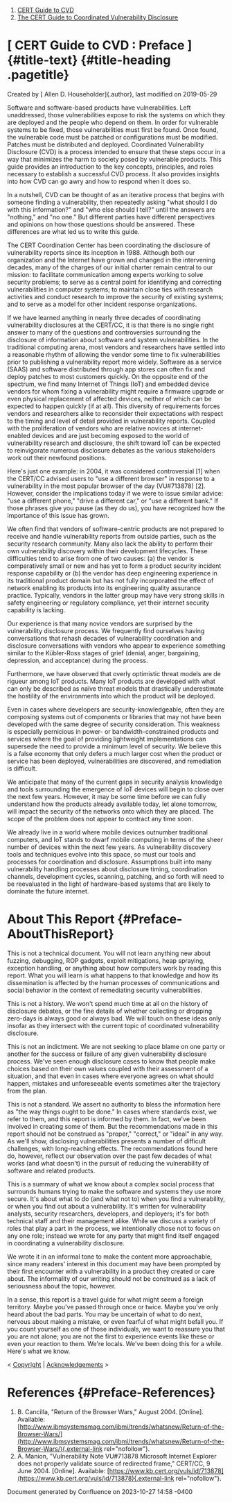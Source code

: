 



1.  [CERT Guide to CVD](index.html)
2.  [The CERT Guide to Coordinated Vulnerability
    Disclosure](The-CERT-Guide-to-Coordinated-Vulnerability-Disclosure_47677443.html)


# [ CERT Guide to CVD : Preface ]{#title-text} {#title-heading .pagetitle}




Created by [ Allen D. Householder]{.author}, last modified on 2019-05-29



Software and software-based products have vulnerabilities. Left
unaddressed, those vulnerabilities expose to risk the systems on which
they are deployed and the people who depend on them. In order for
vulnerable systems to be fixed, those vulnerabilities must first be
found. Once found, the vulnerable code must be patched or configurations
must be modified. Patches must be distributed and deployed. Coordinated
Vulnerability Disclosure (CVD) is a process intended to ensure that
these steps occur in a way that minimizes the harm to society posed by
vulnerable products. This guide provides an introduction to the key
concepts, principles, and roles necessary to establish a successful CVD
process. It also provides insights into how CVD can go awry and how to
respond when it does so.

In a nutshell, CVD can be thought of as an iterative process that begins
with someone finding a vulnerability, then repeatedly asking "what
should I do with this information?" and "who else should I tell?" until
the answers are "nothing," and "no one." But different parties have
different perspectives and opinions on how those questions should be
answered. These differences are what led us to write this guide.

The CERT Coordination Center has been coordinating the disclosure of
vulnerability reports since its inception in 1988. Although both our
organization and the Internet have grown and changed in the intervening
decades, many of the charges of our initial charter remain central to
our mission: to facilitate communication among experts working to solve
security problems; to serve as a central point for identifying and
correcting vulnerabilities in computer systems; to maintain close ties
with research activities and conduct research to improve the security of
existing systems; and to serve as a model for other incident response
organizations.

If we have learned anything in nearly three decades of coordinating
vulnerability disclosures at the CERT/CC, it is that there is no single
right answer to many of the questions and controversies surrounding the
disclosure of information about software and system vulnerabilities. In
the traditional computing arena, most vendors and researchers have
settled into a reasonable rhythm of allowing the vendor some time to fix
vulnerabilities prior to publishing a vulnerability report more widely.
Software as a service (SAAS) and software distributed through app stores
can often fix and deploy patches to most customers quickly. On the
opposite end of the spectrum, we find many Internet of Things (IoT) and
embedded device vendors for whom fixing a vulnerability might require a
firmware upgrade or even physical replacement of affected devices,
neither of which can be expected to happen quickly (if at all). This
diversity of requirements forces vendors and researchers alike to
reconsider their expectations with respect to the timing and level of
detail provided in vulnerability reports. Coupled with the proliferation
of vendors who are relative novices at internet-enabled devices and are
just becoming exposed to the world of vulnerability research and
disclosure, the shift toward IoT can be expected to reinvigorate
numerous disclosure debates as the various stakeholders work out their
newfound positions.

Here's just one example: in 2004, it was considered controversial
\[1\] when the CERT/CC advised users to "use a different browser" in
response to a vulnerability in the most popular browser of the day
(VU#713878) \[2\]. However, consider the implications today if we were
to issue similar advice: "use a different phone," "drive a different
car," or "use a different bank." If those phrases give you pause (as
they do us), you have recognized how the importance of this issue has
grown.

We often find that vendors of software-centric products are not prepared
to receive and handle vulnerability reports from outside parties, such
as the security research community. Many also lack the ability to
perform their own vulnerability discovery within their development
lifecycles. These difficulties tend to arise from one of two causes: (a)
the vendor is comparatively small or new and has yet to form a product
security incident response capability or (b) the vendor has deep
engineering experience in its traditional product domain but has not
fully incorporated the effect of network enabling its products into its
engineering quality assurance practice. Typically, vendors in the latter
group may have very strong skills in safety engineering or regulatory
compliance, yet their internet security capability is lacking.

Our experience is that many novice vendors are surprised by the
vulnerability disclosure process. We frequently find ourselves having
conversations that rehash decades of vulnerability coordination and
disclosure conversations with vendors who appear to experience something
similar to the Kübler-Ross stages of grief (denial, anger, bargaining,
depression, and acceptance) during the process.

Furthermore, we have observed that overly optimistic threat models are
de rigueur among IoT products. Many IoT products are developed with what
can only be described as naïve threat models that drastically
underestimate the hostility of the environments into which the product
will be deployed.

Even in cases where developers are security-knowledgeable, often they
are composing systems out of components or libraries that may not have
been developed with the same degree of security consideration. This
weakness is especially pernicious in power- or bandwidth-constrained
products and services where the goal of providing lightweight
implementations can supersede the need to provide a minimum level of
security. We believe this is a false economy that only defers a much
larger cost when the product or service has been deployed,
vulnerabilities are discovered, and remediation is difficult.

We anticipate that many of the current gaps in security analysis
knowledge and tools surrounding the emergence of IoT devices will begin
to close over the next few years. However, it may be some time before we
can fully understand how the products already available today, let alone
tomorrow, will impact the security of the networks onto which they are
placed. The scope of the problem does not appear to contract any time
soon.

We already live in a world where mobile devices outnumber traditional
computers, and IoT stands to dwarf mobile computing in terms of the
sheer number of devices within the next few years. As vulnerability
discovery tools and techniques evolve into this space, so must our tools
and processes for coordination and disclosure. Assumptions built into
many vulnerability handling processes about disclosure timing,
coordination channels, development cycles, scanning, patching, and so
forth will need to be reevaluated in the light of hardware-based systems
that are likely to dominate the future internet.

# About This Report {#Preface-AboutThisReport}

This is not a technical document. You will not learn anything new about
fuzzing, debugging, ROP gadgets, exploit mitigations, heap spraying,
exception handling, or anything about how computers work by reading this
report. What you will learn is what happens to that knowledge and how
its dissemination is affected by the human processes of communications
and social behavior in the context of remediating security
vulnerabilities.

This is not a history. We won't spend much time at all on the history of
disclosure debates, or the fine details of whether collecting or
dropping zero-days is always good or always bad. We will touch on these
ideas only insofar as they intersect with the current topic of
coordinated vulnerability disclosure.

This is not an indictment. We are not seeking to place blame on one
party or another for the success or failure of any given vulnerability
disclosure process. We've seen enough disclosure cases to know that
people make choices based on their own values coupled with their
assessment of a situation, and that even in cases where everyone agrees
on what should happen, mistakes and unforeseeable events sometimes alter
the trajectory from the plan.

This is not a standard. We assert no authority to bless the information
here as "the way things ought to be done." In cases where standards
exist, we refer to them, and this report is informed by them. In fact,
we've been involved in creating some of them. But the recommendations
made in this report should not be construed as "proper," "correct," or
"ideal" in any way. As we'll show, disclosing vulnerabilities presents a
number of difficult challenges, with long-reaching effects. The
recommendations found here do, however, reflect our observation over the
past few decades of what works (and what doesn't) in the pursuit of
reducing the vulnerability of software and related products.

This is a summary of what we know about a complex social process that
surrounds humans trying to make the software and systems they use more
secure. It's about what to do (and what not to) when you find a
vulnerability, or when you find out about a vulnerability. It's written
for vulnerability analysts, security researchers, developers, and
deployers; it's for both technical staff and their management alike.
While we discuss a variety of roles that play a part in the process, we
intentionally chose not to focus on any one role; instead we wrote for
any party that might find itself engaged in coordinating a vulnerability
disclosure.

We wrote it in an informal tone to make the content more approachable,
since many readers' interest in this document may have been prompted by
their first encounter with a vulnerability in a product they created or
care about. The informality of our writing should not be construed as a
lack of seriousness about the topic, however.

In a sense, this report is a travel guide for what might seem a foreign
territory. Maybe you've passed through once or twice. Maybe you've only
heard about the bad parts. You may be uncertain of what to do next,
nervous about making a mistake, or even fearful of what might befall
you. If you count yourself as one of those individuals, we want to
reassure you that you are not alone; you are not the first to experience
events like these or even your reaction to them. We're locals. We've
been doing this for a while. Here's what we know.



\< [Copyright](Copyright_52756629.html) \|
[Acknowledgements](Acknowledgements_49414152.html) \>



# References {#Preface-References}

1.  B. Cancilla, \"Return of the Browser Wars,\" August 2004.
    \[Online\]. Available:
    [http://www.ibmsystemsmag.com/ibmi/trends/whatsnew/Return-of-the-Browser-Wars/](http://www.ibmsystemsmag.com/ibmi/trends/whatsnew/Return-of-the-Browser-Wars/){.external-link
    rel="nofollow"}.
2.  A. Manion, \"Vulnerability Note VU#713878 Microsoft Internet
    Explorer does not properly validate source of redirected frame,\"
    CERT/CC, 9 June 2004. \[Online\]. Available:
    [https://www.kb.cert.org/vuls/id/713878](https://www.kb.cert.org/vuls/id/713878){.external-link
    rel="nofollow"}. 






Document generated by Confluence on 2023-10-27 14:58 -0400






